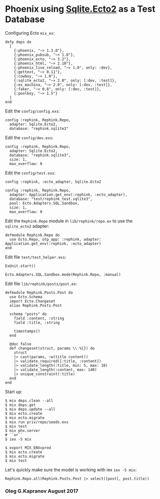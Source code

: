 # Phoenix using [Sqlite.Ecto2][1] as a Test Database

Configuring Ecto ``mix_ex``:

```
defp deps do
  [
    {:phoenix, "~> 1.3.0"},
    {:phoenix_pubsub, "~> 1.0"},
    {:phoenix_ecto, "~> 3.2"},
    {:phoenix_html, "~> 2.10"},
    {:phoenix_live_reload, "~> 1.0", only: :dev},
    {:gettext, "~> 0.11"},
    {:cowboy, "~> 1.0"},
    {:sqlite_ecto2, "~> 2.0", only: [:dev, :test]},
    {:ex_machina, "~> 2.0", only: [:dev, :test]},
    {:faker, "~> 0.8", only: [:dev, :test]},
    {:poolboy, "~> 1.5"}
  ]
end
```

Edit the ``config/config.exs``:

```
config :rephink, Rephink.Repo,
  adapter: Sqlite.Ecto2,
  database: "rephink.sqlite3"
```

Edit the ``config/dev.exs``:

```
config :rephink, Rephink.Repo,
  adapter: Sqlite.Ecto2,
  database: "rephink.sqlite3",
  size: 1,
  max_overflow: 0
```

Edit the ``config/test.exs``:

```
config :rephink, :ecto_adapter, Sqlite.Ecto2

config :rephink, Rephink.Repo,
  adapter: Application.get_env(:rephink, :ecto_adapter),
  database: "test/rephink_test.sqlite3",
  pool: Ecto.Adapters.SQL.Sandbox,
  size: 1,
  max_overflow: 0
```

Edit the ``Rephink.Repo`` module in ``lib/rephink/repo.ex`` to use
the ``sqlite_ecto2`` adapter:

```
defmodule Rephink.Repo do
  use Ecto.Repo, otp_app: :rephink, adapter: Application.get_env(:rephink, :ecto_adapter)
end
```

Edit file ``test/test_helper.exs``:

```
ExUnit.start()

Ecto.Adapters.SQL.Sandbox.mode(Rephink.Repo, :manual)
```

Edit file ``lib/rephink/posts/post.ex``:

```
defmodule Rephink.Posts.Post do
  use Ecto.Schema
  import Ecto.Changeset
  alias Rephink.Posts.Post

  schema "posts" do
    field :content, :string
    field :title, :string

    timestamps()
  end

  @doc false
  def changeset(struct, params \\ %{}) do
    struct
    |> cast(params, ~w(title content))
    |> validate_required([:title, :content])
    |> validate_length(:title, min: 5, max: 10)
    |> validate_length(:content, max: 140)
    |> unique_constraint(:title)
  end
end
```

Start up:

```
$ mix deps.clean --all
$ mix deps.get
$ mix deps.update --all
$ mix ecto.create
$ mix ecto.migrate
$ mix run priv/repo/seeds.exs
$ mix test
$ mix phx.server
# ``or``
$ iex -S mix

$ export MIX_ENV=prod
$ mix ecto.create
$ mix ecto.migrate
$ mix test
```


Let's quickly make sure the model is working with iex ``iex -S mix``:

```
Rephink.Repo.all(Rephink.Posts.Post |> select([post], post.title))
```

### Oleg G.Kapranov August 2017

[1]: https://github.com/scouten/sqlite_ecto2
